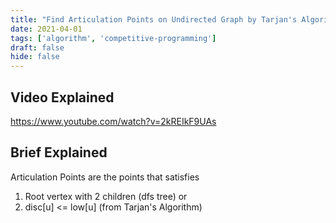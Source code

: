 ```yaml
---
title: "Find Articulation Points on Undirected Graph by Tarjan's Algorithm"
date: 2021-04-01
tags: ['algorithm', 'competitive-programming']
draft: false
hide: false
---
```


## Video Explained
https://www.youtube.com/watch?v=2kREIkF9UAs

## Brief Explained
Articulation Points are the points that satisfies
1. Root vertex with 2 children (dfs tree) or
2. disc[u] <= low[u] (from Tarjan's Algorithm)